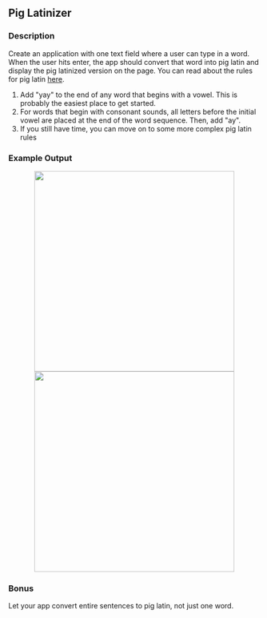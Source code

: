 ## Pig Latinizer

### Description
Create an application with one text field where a user can type in a word. When the user hits enter, the app should convert that word into pig latin and display the pig latinized version on the page. You can read about the rules for pig latin [here](https://en.wikipedia.org/wiki/Pig_Latin#Rules).

1. Add "yay" to the end of any word that begins with a vowel. This is probably the easiest place to get started.
2. For words that begin with consonant sounds, all letters before the initial vowel are placed at the end of the word sequence. Then, add "ay".
3. If you still have time, you can move on to some more complex pig latin rules

### Example Output
<p align="center">
  <img src="https://github.com/upperlinecode/intro-to-swift/blob/master/day-6/images/pl-consonant.png" height="400px" hspace="20">
    <img src="https://github.com/upperlinecode/intro-to-swift/blob/master/day-6/images/pl-vowel.png" height="400px" hspace="20">
</p>


### Bonus
Let your app convert entire sentences to pig latin, not just one word.
